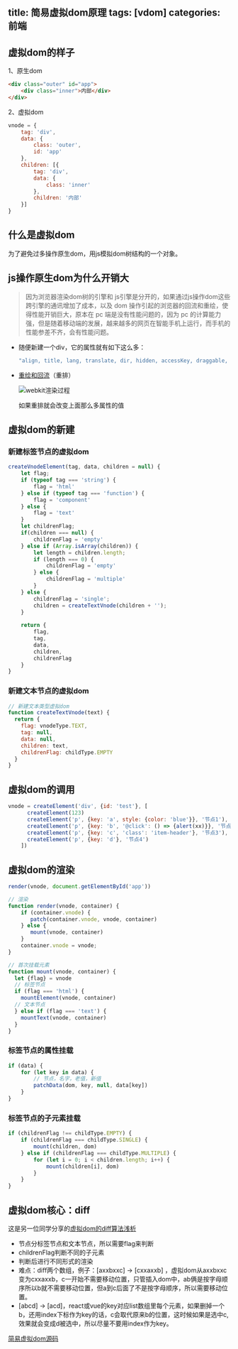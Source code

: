 title: 简易虚拟dom原理
tags: [vdom]
categories: 前端
---

## 虚拟dom的样子

1、原生dom

```html
<div class="outer" id="app">
    <div class="inner">内部</div>
</div>
```

2、虚拟dom

```js
vnode = {
    tag: 'div',
    data: {
        class: 'outer',
        id: 'app'
    },
    children: [{
        tag: 'div',
        data: {
            class: 'inner'
        },
        children: '内部'
    }]
}
```



## 什么是虚拟dom

为了避免过多操作原生dom，用js模拟dom树结构的一个对象。



## js操作原生dom为什么开销大

> 因为浏览器渲染dom树的引擎和 js引擎是分开的，如果通过js操作dom这些跨引擎的通讯增加了成本，以及 dom 操作引起的浏览器的回流和重绘，使得性能开销巨大，原本在 pc 端是没有性能问题的，因为 pc 的计算能力强，但是随着移动端的发展，越来越多的网页在智能手机上运行，而手机的性能参差不齐，会有性能问题。

- 随便新建一个div，它的属性就有如下这么多：

  ```js
  "align, title, lang, translate, dir, hidden, accessKey, draggable, spellcheck, autocapitalize, contentEditable, isContentEditable, inputMode, offsetParent, offsetTop, offsetLeft, offsetWidth, offsetHeight, style, innerText, outerText, oncopy, oncut, onpaste, onabort, onblur, oncancel, oncanplay, oncanplaythrough, onchange, onclick, onclose, oncontextmenu, oncuechange, ondblclick, ondrag, ondragend, ondragenter, ondragleave, ondragover, ondragstart, ondrop, ondurationchange, onemptied, onended, onerror, onfocus, oninput, oninvalid, onkeydown, onkeypress, onkeyup, onload, onloadeddata, onloadedmetadata, onloadstart, onmousedown, onmouseenter, onmouseleave, onmousemove, onmouseout, onmouseover, onmouseup, onmousewheel, onpause, onplay, onplaying, onprogress, onratechange, onreset, onresize, onscroll, onseeked, onseeking, onselect, onstalled, onsubmit, onsuspend, ontimeupdate, ontoggle, onvolumechange, onwaiting, onwheel, onauxclick, ongotpointercapture, onlostpointercapture, onpointerdown, onpointermove, onpointerup, onpointercancel, onpointerover, onpointerout, onpointerenter, onpointerleave, onselectstart, onselectionchange, dataset, nonce, tabIndex, click, focus, blur, enterKeyHint, onformdata, onpointerrawupdate, attachInternals, namespaceURI, prefix, localName, tagName, id, className, classList, slot, part, attributes, shadowRoot, assignedSlot, innerHTML, outerHTML, scrollTop, scrollLeft, scrollWidth, scrollHeight, clientTop, clientLeft, clientWidth, clientHeight, attributeStyleMap, onbeforecopy, onbeforecut, onbeforepaste, onsearch, previousElementSibling, nextElementSibling, children, firstElementChild, lastElementChild, childElementCount, onfullscreenchange, onfullscreenerror, onwebkitfullscreenchange, onwebkitfullscreenerror, setPointerCapture, releasePointerCapture, hasPointerCapture, hasAttributes, getAttributeNames, getAttribute, getAttributeNS, setAttribute, setAttributeNS, removeAttribute, removeAttributeNS, hasAttribute, hasAttributeNS, toggleAttribute, getAttributeNode, getAttributeNodeNS, setAttributeNode, setAttributeNodeNS, removeAttributeNode, closest, matches, webkitMatchesSelector, attachShadow, getElementsByTagName, getElementsByTagNameNS, getElementsByClassName, insertAdjacentElement, insertAdjacentText, insertAdjacentHTML, requestPointerLock, getClientRects, getBoundingClientRect, scrollIntoView, scroll, scrollTo, scrollBy, scrollIntoViewIfNeeded, animate, computedStyleMap, before, after, replaceWith, remove, prepend, append, querySelector, querySelectorAll, requestFullscreen, webkitRequestFullScreen, webkitRequestFullscreen, createShadowRoot, getDestinationInsertionPoints, elementTiming, ELEMENT_NODE, ATTRIBUTE_NODE, TEXT_NODE, CDATA_SECTION_NODE, ENTITY_REFERENCE_NODE, ENTITY_NODE, PROCESSING_INSTRUCTION_NODE, COMMENT_NODE, DOCUMENT_NODE, DOCUMENT_TYPE_NODE, DOCUMENT_FRAGMENT_NODE, NOTATION_NODE, DOCUMENT_POSITION_DISCONNECTED, DOCUMENT_POSITION_PRECEDING, DOCUMENT_POSITION_FOLLOWING, DOCUMENT_POSITION_CONTAINS, DOCUMENT_POSITION_CONTAINED_BY, DOCUMENT_POSITION_IMPLEMENTATION_SPECIFIC, nodeType, nodeName, baseURI, isConnected, ownerDocument, parentNode, parentElement, childNodes, firstChild, lastChild, previousSibling, nextSibling, nodeValue, textContent, hasChildNodes, getRootNode, normalize, cloneNode, isEqualNode, isSameNode, compareDocumentPosition, contains, lookupPrefix, lookupNamespaceURI, isDefaultNamespace, insertBefore, appendChild, replaceChild, removeChild, addEventListener, removeEventListener, dispatchEvent, "
  ```

- [重绘和回流]( https://segmentfault.com/a/1190000017329980 )（重排）

   ![webkit渲染过程](https://image-static.segmentfault.com/408/885/4088852130-5afbe6c95934b_articlex) 

  

  如果重排就会改变上面那么多属性的值

  

## 虚拟dom的新建

### 新建标签节点的虚拟dom

```js
createVnodeElement(tag, data, children = null) {
	let flag;
    if (typeof tag === 'string') {
        flag = 'html'
    } else if (typeof tag === 'function') {
        flag = 'component'
    } else {
        flag = 'text'
    }
    let childrenFlag;
    if(children === null) {
        childrenFlag = 'empty'
    } else if (Array.isArray(children)) {
        let length = children.length;
        if (length === 0) {
            childrenFlag = 'empty'
        } else {
            childrenFlag = 'multiple'
        }
    } else {
        childrenFlag = 'single';
        children = createTextVnode(children + '');
    }
    
    return {
        flag,
        tag,
        data,
        children,
        childrenFlag
    }
}
```
### 新建文本节点的虚拟dom
```js
// 新建文本类型虚拟dom
function createTextVnode(text) {
  return {
    flag: vnodeType.TEXT,
    tag: null,
    data: null,
    children: text,
    childrenFlag: childType.EMPTY
  }
}
```


## 虚拟dom的调用

```js
vnode = createElement('div', {id: 'test'}, [
      createElement(123)
      createElement('p', {key: 'a', style: {color: 'blue'}}, '节点1'),
      createElement('p', {key: 'b', '@click': () => {alert(xx)}}, '节点2'),
      createElement('p', {key: 'c', 'class': 'item-header'}, '节点3'),
      createElement('p', {key: 'd'}, '节点4')
    ])
```



## 虚拟dom的渲染

```js
render(vnode, document.getElementById('app'))
```

```js
// 渲染
function render(vnode, container) {
    if (container.vnode) {
       patch(container.vnode, vnode, container)
    } else {
  	   mount(vnode, container)
    }
    container.vnode = vnode;
}

// 首次挂载元素
function mount(vnode, container) {
  let {flag} = vnode
  // 标签节点
  if (flag === 'html') {
    mountElement(vnode, container)
  // 文本节点
  } else if (flag === 'text') {
    mountText(vnode, container)
  }
}
```



### 标签节点的属性挂载

```js
if (data) {
    for (let key in data) {
        // 节点，名字，老值，新值
        patchData(dom, key, null, data[key])
    }
}
```



### 标签节点的子元素挂载

```js
if (childrenFlag !== childType.EMPTY) {
    if (childrenFlag === childType.SINGLE) {
        mount(children, dom)
    } else if (childrenFlag === childType.MULTIPLE) {
        for (let i = 0; i < children.length; i++) {
            mount(children[i], dom)
        }
    }
}
```





## 虚拟dom核心：diff

这是另一位同学分享的[虚拟dom的diff算法浅析]( http://10.199.140.56/book/part1/react/diff.html )



- 节点分标签节点和文本节点，所以需要flag来判断
- childrenFlag判断不同的子元素
- 判断后进行不同形式的渲染
- 难点：diff两个数组，例子：[axxbxxc] ->  [cxxaxxb] ，虚拟dom从axxbxxc变为cxxaxxb，c一开始不需要移动位置，只管插入dom中，ab俩是按字母顺序所以b就不需要移动位置，但a到c后面了不是按字母顺序，所以需要移动位置。
- [abcd] -> [acd]，react或vue的key对应list数组里每个元素，如果删掉一个b，还用index下标作为key的话，c会取代原来b的位置，这时候如果是选中c,效果就会变成d被选中，所以尽量不要用index作为key。

[简易虚拟dom源码](https://github.com/nameit/simple-vdom)